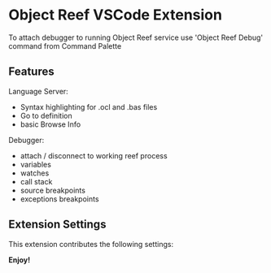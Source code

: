 # Object Reef VSCode Extension

To attach debugger to running Object Reef service use 'Object Reef Debug' command from Command Palette


## Features

Language Server:
- Syntax highlighting for .ocl and .bas files
- Go to definition
- basic Browse Info

Debugger:
- attach / disconnect to working reef process
- variables
- watches
- call stack
- source breakpoints
- exceptions breakpoints


## Extension Settings

This extension contributes the following settings:


**Enjoy!**

